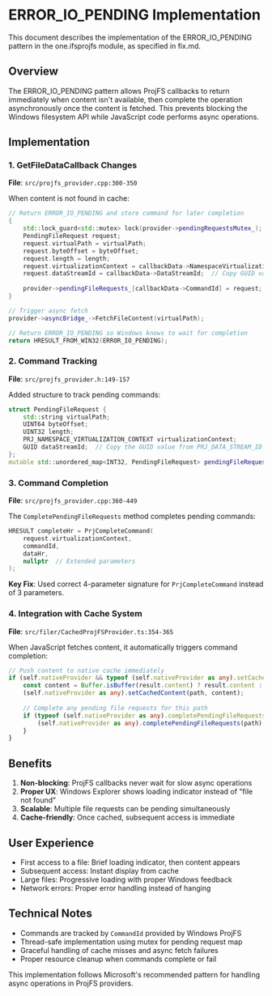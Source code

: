 # ERROR_IO_PENDING Implementation

This document describes the implementation of the ERROR_IO_PENDING pattern in the one.ifsprojfs module, as specified in fix.md.

## Overview

The ERROR_IO_PENDING pattern allows ProjFS callbacks to return immediately when content isn't available, then complete the operation asynchronously once the content is fetched. This prevents blocking the Windows filesystem API while JavaScript code performs async operations.

## Implementation

### 1. GetFileDataCallback Changes

**File**: `src/projfs_provider.cpp:300-350`

When content is not found in cache:
```cpp
// Return ERROR_IO_PENDING and store command for later completion
{
    std::lock_guard<std::mutex> lock(provider->pendingRequestsMutex_);
    PendingFileRequest request;
    request.virtualPath = virtualPath;
    request.byteOffset = byteOffset;
    request.length = length;
    request.virtualizationContext = callbackData->NamespaceVirtualizationContext;
    request.dataStreamId = callbackData->DataStreamId;  // Copy GUID value
    
    provider->pendingFileRequests_[callbackData->CommandId] = request;
}

// Trigger async fetch
provider->asyncBridge_->FetchFileContent(virtualPath);

// Return ERROR_IO_PENDING so Windows knows to wait for completion
return HRESULT_FROM_WIN32(ERROR_IO_PENDING);
```

### 2. Command Tracking

**File**: `src/projfs_provider.h:149-157`

Added structure to track pending commands:
```cpp
struct PendingFileRequest {
    std::string virtualPath;
    UINT64 byteOffset;
    UINT32 length;
    PRJ_NAMESPACE_VIRTUALIZATION_CONTEXT virtualizationContext;
    GUID dataStreamId;  // Copy the GUID value from PRJ_DATA_STREAM_ID
};
mutable std::unordered_map<INT32, PendingFileRequest> pendingFileRequests_;
```

### 3. Command Completion

**File**: `src/projfs_provider.cpp:360-449`

The `CompletePendingFileRequests` method completes pending commands:
```cpp
HRESULT completeHr = PrjCompleteCommand(
    request.virtualizationContext,
    commandId,
    dataHr,
    nullptr  // Extended parameters
);
```

**Key Fix**: Used correct 4-parameter signature for `PrjCompleteCommand` instead of 3 parameters.

### 4. Integration with Cache System

**File**: `src/filer/CachedProjFSProvider.ts:354-365`

When JavaScript fetches content, it automatically triggers command completion:
```typescript
// Push content to native cache immediately
if (self.nativeProvider && typeof (self.nativeProvider as any).setCachedContent === 'function') {
    const content = Buffer.isBuffer(result.content) ? result.content : Buffer.from(result.content);
    (self.nativeProvider as any).setCachedContent(path, content);
    
    // Complete any pending file requests for this path
    if (typeof (self.nativeProvider as any).completePendingFileRequests === 'function') {
        (self.nativeProvider as any).completePendingFileRequests(path);
    }
}
```

## Benefits

1. **Non-blocking**: ProjFS callbacks never wait for slow async operations
2. **Proper UX**: Windows Explorer shows loading indicator instead of "file not found"
3. **Scalable**: Multiple file requests can be pending simultaneously
4. **Cache-friendly**: Once cached, subsequent access is immediate

## User Experience

- First access to a file: Brief loading indicator, then content appears
- Subsequent access: Instant display from cache
- Large files: Progressive loading with proper Windows feedback
- Network errors: Proper error handling instead of hanging

## Technical Notes

- Commands are tracked by `CommandId` provided by Windows ProjFS
- Thread-safe implementation using mutex for pending request map  
- Graceful handling of cache misses and async fetch failures
- Proper resource cleanup when commands complete or fail

This implementation follows Microsoft's recommended pattern for handling async operations in ProjFS providers.